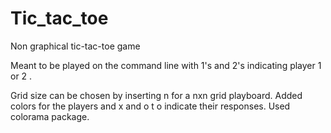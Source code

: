 # Tic_tac_toe
Non graphical tic-tac-toe game

Meant to be played on the command line with 1's and 2's indicating player 1 or 2 .

Grid size can be chosen by inserting n for a nxn grid playboard.
Added colors for the players and x and o t o indicate their responses. Used colorama package.
